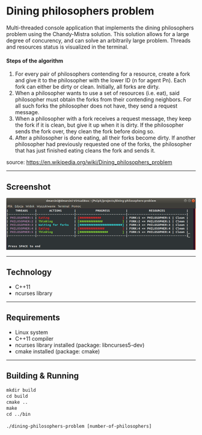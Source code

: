 # Dining philosophers problem

Multi-threaded console application that implements the dining philosophers
problem using the Chandy-Mistra solution. This solution allows for a large
degree of concurency, and can solve an arbitrarily large problem.
Threads and resources status is visualized in the terminal.

#### Steps of the algorithm
1. For every pair of philosophers contending for a resource,
   create a fork and give it to the philosopher with the
   lower ID (n for agent Pn). Each fork can either be dirty
   or clean. Initially, all forks are dirty.
2. When a philosopher wants to use a set of resources (i.e. eat),
   said philosopher must obtain the forks from their contending neighbors.
   For all such forks the philosopher does not have,
   they send a request message.
3. When a philosopher with a fork receives a request message,
   they keep the fork if it is clean, but give it up when it is dirty.
   If the philosopher sends the fork over, they clean the fork before doing so.
4. After a philosopher is done eating, all their forks become dirty.
   If another philosopher had previously requested one of the forks,
   the philosopher that has just finished eating cleans the fork and sends it.

source: https://en.wikipedia.org/wiki/Dining_philosophers_problem

---

## Screenshot
![](./images/app-ss.png)

---

## Technology
* C++11
* ncurses library

---

## Requirements
* Linux system
* C++11 compiler
* ncurses library installed (package: libncurses5-dev)
* cmake installed (package: cmake)

---

## Building & Running
```
mkdir build
cd build
cmake ..
make
cd ../bin

./dining-philosophers-problem [number-of-philosophers]
```
